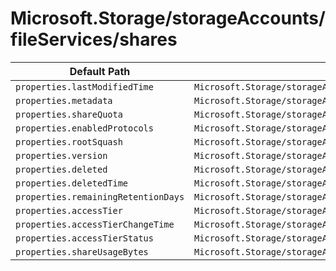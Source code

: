 # Microsoft.Storage/storageAccounts/fileServices/shares

| Default Path | Alias |
|---|---|
| `properties.lastModifiedTime` | `Microsoft.Storage/storageAccounts/fileServices/shares/lastModifiedTime` |
| `properties.metadata` | `Microsoft.Storage/storageAccounts/fileServices/shares/metadata` |
| `properties.shareQuota` | `Microsoft.Storage/storageAccounts/fileServices/shares/shareQuota` |
| `properties.enabledProtocols` | `Microsoft.Storage/storageAccounts/fileServices/shares/enabledProtocols` |
| `properties.rootSquash` | `Microsoft.Storage/storageAccounts/fileServices/shares/rootSquash` |
| `properties.version` | `Microsoft.Storage/storageAccounts/fileServices/shares/version` |
| `properties.deleted` | `Microsoft.Storage/storageAccounts/fileServices/shares/deleted` |
| `properties.deletedTime` | `Microsoft.Storage/storageAccounts/fileServices/shares/deletedTime` |
| `properties.remainingRetentionDays` | `Microsoft.Storage/storageAccounts/fileServices/shares/remainingRetentionDays` |
| `properties.accessTier` | `Microsoft.Storage/storageAccounts/fileServices/shares/accessTier` |
| `properties.accessTierChangeTime` | `Microsoft.Storage/storageAccounts/fileServices/shares/accessTierChangeTime` |
| `properties.accessTierStatus` | `Microsoft.Storage/storageAccounts/fileServices/shares/accessTierStatus` |
| `properties.shareUsageBytes` | `Microsoft.Storage/storageAccounts/fileServices/shares/shareUsageBytes` |

